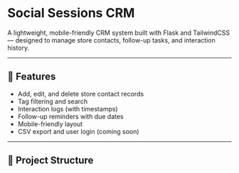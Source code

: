 # Social Sessions CRM

A lightweight, mobile-friendly CRM system built with Flask and TailwindCSS — designed to manage store contacts, follow-up tasks, and interaction history.

---

## 🚀 Features

- Add, edit, and delete store contact records
- Tag filtering and search
- Interaction logs (with timestamps)
- Follow-up reminders with due dates
- Mobile-friendly layout
- CSV export and user login (coming soon)

---

## 📁 Project Structure

